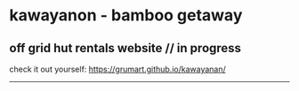 # kawayanon - bamboo getaway
## off grid hut rentals website  // in progress

check it out yourself: https://grumart.github.io/kawayanan/

<hr>


